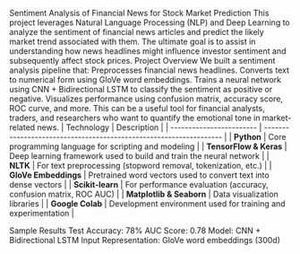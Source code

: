 Sentiment Analysis of Financial News for Stock Market Prediction
This project leverages Natural Language Processing (NLP) and Deep Learning to analyze the sentiment of financial news articles and predict the likely market trend associated with them. The ultimate goal is to assist in understanding how news headlines might influence investor sentiment and subsequently affect stock prices.
Project Overview
We built a sentiment analysis pipeline that:
Preprocesses financial news headlines.
Converts text to numerical form using GloVe word embeddings.
Trains a neural network using CNN + Bidirectional LSTM to classify the sentiment as positive or negative.
Visualizes performance using confusion matrix, accuracy score, ROC curve, and more.
This can be a useful tool for financial analysts, traders, and researchers who want to quantify the emotional tone in market-related news.
| Technology               | Description                                                        |
| ------------------------ | ------------------------------------------------------------------ |
| **Python**               | Core programming language for scripting and modeling               |
| **TensorFlow & Keras**   | Deep learning framework used to build and train the neural network |
| **NLTK**                 | For text preprocessing (stopword removal, tokenization, etc.)      |
| **GloVe Embeddings**     | Pretrained word vectors used to convert text into dense vectors    |
| **Scikit-learn**         | For performance evaluation (accuracy, confusion matrix, ROC AUC)   |
| **Matplotlib & Seaborn** | Data visualization libraries                                       |
| **Google Colab**         | Development environment used for training and experimentation      |


Sample Results
Test Accuracy: 78%
AUC Score: 0.78
Model: CNN + Bidirectional LSTM
Input Representation: GloVe word embeddings (300d)
